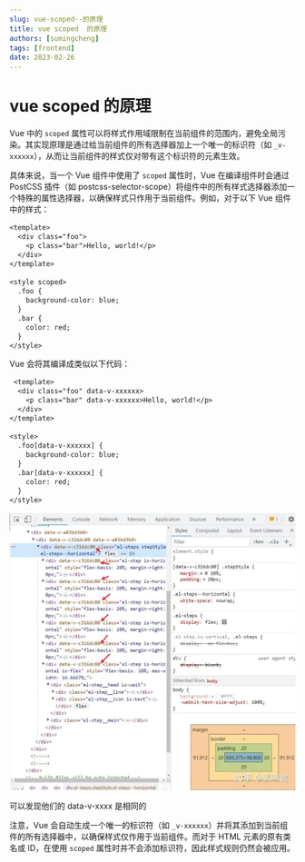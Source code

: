 ```yaml
---
slug: vue-scoped--的原理
title: vue scoped  的原理
authors: [sumingcheng]
tags: [frontend]
date: 2023-02-26
---
```


# vue scoped  的原理



 



Vue 中的 `scoped` 属性可以将样式作用域限制在当前组件的范围内，避免全局污染。其实现原理是通过给当前组件的所有选择器加上一个唯一的标识符（如 `_v-xxxxxx`），从而让当前组件的样式仅对带有这个标识符的元素生效。

具体来说，当一个 Vue 组件中使用了 `scoped` 属性时，Vue 在编译组件时会通过 PostCSS 插件（如 postcss-selector-scope）将组件中的所有样式选择器添加一个特殊的属性选择器，以确保样式只作用于当前组件。例如，对于以下 Vue 组件中的样式：

```
<template>
  <div class="foo">
    <p class="bar">Hello, world!</p>
  </div>
</template>

<style scoped>
  .foo {
    background-color: blue;
  }
  .bar {
    color: red;
  }
</style> 
```

Vue 会将其编译成类似以下代码：

```
 <template>
  <div class="foo" data-v-xxxxxx>
    <p class="bar" data-v-xxxxxx>Hello, world!</p>
  </div>
</template>

<style>
  .foo[data-v-xxxxxx] {
    background-color: blue;
  }
  .bar[data-v-xxxxxx] {
    color: red;
  }
</style>
```
![006cef8a81c51c2e6643eeb07fa58d09](../image/006cef8a81c51c2e6643eeb07fa58d09.jpg)

可以发现他们的 data-v-xxxx 是相同的

  
  

注意，Vue 会自动生成一个唯一的标识符（如 `_v-xxxxxx`）并将其添加到当前组件的所有选择器中，以确保样式仅作用于当前组件。而对于 HTML 元素的原有类名或 ID，在使用 `scoped` 属性时并不会添加标识符，因此样式规则仍然会被应用。